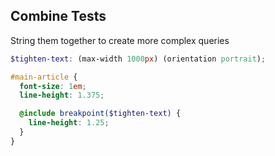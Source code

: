 ## Combine Tests

String them together to create more complex queries

```scss
$tighten-text: (max-width 1000px) (orientation portrait);

#main-article {
  font-size: 1em;
  line-height: 1.375;

  @include breakpoint($tighten-text) {
    line-height: 1.25;
  }
}
```
